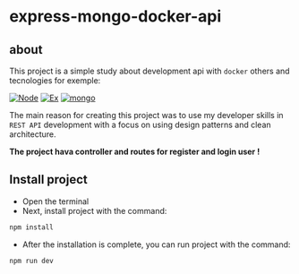 # express-mongo-docker-api

## about

This project is a simple study about development api with ``docker``  others and  tecnologies for exemple: 

[![Node](https://img.shields.io/badge/Node.3js-43853D?style=for-the-badge&logo=node.js&logoColor=white)](#)
[![Ex]( 	https://img.shields.io/badge/Express.js-404D59?style=for-the-badge)](#)
[![mongo](https://img.shields.io/badge/MongoDB-4EA94B?style=for-the-badge&logo=mongodb&logoColor=white)](#)

The main reason for creating this project was to use my developer skills in ``REST API`` development with a focus on using design patterns and clean architecture.

**The project hava controller and routes for register and login user !**

## Install project 

- Open the terminal
- Next, install project with the command:

```bash 
npm install
```

- After the installation is complete, you can run project with the command:

```bash 
npm run dev
```
